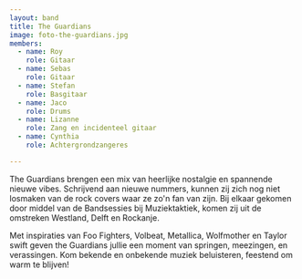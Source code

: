 ```yaml
---
layout: band
title: The Guardians
image: foto-the-guardians.jpg
members:
  - name: Roy
    role: Gitaar
  - name: Sebas
    role: Gitaar
  - name: Stefan
    role: Basgitaar
  - name: Jaco
    role: Drums
  - name: Lizanne
    role: Zang en incidenteel gitaar
  - name: Cynthia
    role: Achtergrondzangeres

---
```


The Guardians brengen een mix van heerlijke nostalgie en spannende nieuwe vibes. Schrijvend aan nieuwe nummers, kunnen zij zich nog niet losmaken van de rock covers waar ze zo'n fan van zijn. Bij elkaar gekomen door middel van de Bandsessies bij Muziektaktiek, komen zij uit de omstreken Westland, Delft en Rockanje. 

Met inspiraties van Foo Fighters, Volbeat, Metallica, Wolfmother en Taylor swift geven the Guardians jullie een moment van springen, meezingen, en verassingen. Kom bekende en onbekende muziek beluisteren, feestend om warm te blijven!
